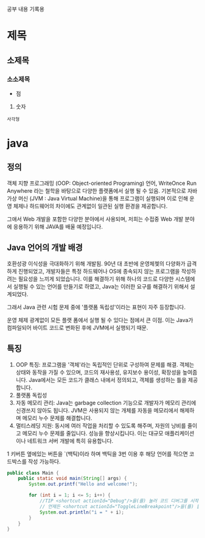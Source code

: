 공부 내용 기록용

# 제목
## 소제목
### 소소제목

- 점

1. 숫자

`사각형`

# java
## 정의

객체 지향 프로그래밍 (OOP: Object-oriented Programing) 언어, WriteOnce
Run Anywhere 라는 철학을 바탕으로 다양한 플랫폼에서 실행 될 수 있음.
기본적으로 자바 가상 머신 (JVM : Java Virtual Machine)을 통해 프로그램이 실행되며
이로 인해 운영 체제나 하드웨어의 차이에도 관계없이 일관된 실행 환경을 제공합니다.

그애서 Web 개발을 포함한 다양한 분야에서 사용되며,
저희는 수접중 Web 개발 분야에 응용하기 위해 JAVA를 배울 예정입니다.

## Java 언어의 개발 배경

호환성광 이식성을 극대화하기 위해 개발됨. 90년 대 초반에 운영체쳊의 다양화가 급격하게 진행되었고,
개발자들은 특정 하드웨어나 OS에 종속되지 않는 프로그램을 작성하려는 필요성을 느끼게 되었습니다.
이를 해결하기 위해 하나의 코드로 다양한 시스템에서 실행될 수 있는 언어를 만들기로 하였고,
Java는 이러한 요구를 해결하기 위해서 설계되었다.

그래서 Java 관련 시험 문제 중에 '플랫폼 독립성'이라는 표현이 자주 등장합니다.

운영 체제 광계없이 모든 플랫 폼에서 실행 될 수 있다는 점에서 큰 이점.
이는 Java가 컴파일되어 바이트 코드로 변화된 후에 JVM에서 실행되기 때문.

## 특징

1. OOP 특징: 프로그램을 '객체'라는 독립적인 단위로 구성하여 문제를 해결.
    객체는 상태와 동작을 가질 수 있으며, 코드의 재사용성, 유지보수 용이성, 확장성을 높여줍니다.
    Java에서는 모든 코드가 클래스 내에서 정의되고, 객체를 생성하는 틀을 제공합니다.
2. 풀랫폼 독립성
3. 자동 메모리 관리: Java는 garbage collection 기능으로 개발자가 메모리 관리에 신경쓰지 않아도 됩니다.
    JVM은 사용되지 않는 개체를 자동을 메모리에서 해제하며 메모리 누수 문제를 해결합니다.
4. 멀티스레딩 지원: 동시에 여러 작업을 처리할 수 있도록 해주며, 자원의 낭비를 줄이고 메모리 누수 문제를 줄입니다.
    성능을 향상시킵니다. 이는 대규모 애플리케이션이나 네트워크 서버 개발에 특히 유용합니다.

1 키버튼 옆에있는 버튼을 `(백틱)이라 하며 백틱을 3번 이용 후 해당 언어를 적으면 코드박스를 작성 가능하다.

```java
public class Main {
    public static void main(String[] args) {
        System.out.printf("Hello and welcome!");

        for (int i = 1; i <= 5; i++) {
            //TIP <shortcut actionId="Debug"/>을(를) 눌러 코드 디버그를 시작하세요. 1개의 <icon src="AllIcons.Debugger.Db_set_breakpoint"/> 중단점을 설정해 드렸습니다
            // 언제든 <shortcut actionId="ToggleLineBreakpoint"/>을(를) 눌러 중단점을 더 추가할 수 있습니다.
            System.out.println("i = " + i);
        }
    }
}
```










